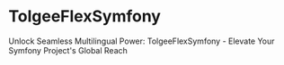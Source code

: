 # TolgeeFlexSymfony
Unlock Seamless Multilingual Power: TolgeeFlexSymfony - Elevate Your Symfony Project's Global Reach
